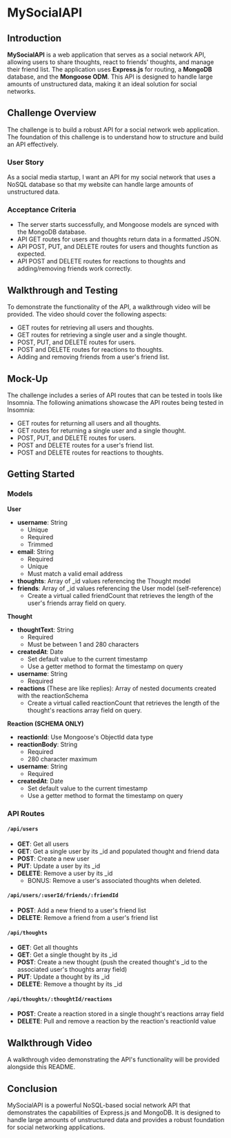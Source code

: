 # MySocialAPI

## Introduction

**MySocialAPI** is a web application that serves as a social network API, allowing users to share thoughts, react to friends' thoughts, and manage their friend list. The application uses **Express.js** for routing, a **MongoDB** database, and the **Mongoose ODM**. This API is designed to handle large amounts of unstructured data, making it an ideal solution for social networks.

## Challenge Overview

The challenge is to build a robust API for a social network web application. The foundation of this challenge is to understand how to structure and build an API effectively.

### User Story

As a social media startup, I want an API for my social network that uses a NoSQL database so that my website can handle large amounts of unstructured data.

### Acceptance Criteria

- The server starts successfully, and Mongoose models are synced with the MongoDB database.
- API GET routes for users and thoughts return data in a formatted JSON.
- API POST, PUT, and DELETE routes for users and thoughts function as expected.
- API POST and DELETE routes for reactions to thoughts and adding/removing friends work correctly.

## Walkthrough and Testing

To demonstrate the functionality of the API, a walkthrough video will be provided. The video should cover the following aspects:

- GET routes for retrieving all users and thoughts.
- GET routes for retrieving a single user and a single thought.
- POST, PUT, and DELETE routes for users.
- POST and DELETE routes for reactions to thoughts.
- Adding and removing friends from a user's friend list.

## Mock-Up

The challenge includes a series of API routes that can be tested in tools like Insomnia. The following animations showcase the API routes being tested in Insomnia:

- GET routes for returning all users and all thoughts.
- GET routes for returning a single user and a single thought.
- POST, PUT, and DELETE routes for users.
- POST and DELETE routes for a user's friend list.
- POST and DELETE routes for reactions to thoughts.

## Getting Started

### Models

**User**

- **username**: String
  - Unique
  - Required
  - Trimmed
- **email**: String
  - Required
  - Unique
  - Must match a valid email address
- **thoughts**: Array of _id values referencing the Thought model
- **friends**: Array of _id values referencing the User model (self-reference)
  - Create a virtual called friendCount that retrieves the length of the user's friends array field on query.

**Thought**

- **thoughtText**: String
  - Required
  - Must be between 1 and 280 characters
- **createdAt**: Date
  - Set default value to the current timestamp
  - Use a getter method to format the timestamp on query
- **username**: String
  - Required
- **reactions** (These are like replies): Array of nested documents created with the reactionSchema
  - Create a virtual called reactionCount that retrieves the length of the thought's reactions array field on query.

**Reaction (SCHEMA ONLY)**

- **reactionId**: Use Mongoose's ObjectId data type
- **reactionBody**: String
  - Required
  - 280 character maximum
- **username**: String
  - Required
- **createdAt**: Date
  - Set default value to the current timestamp
  - Use a getter method to format the timestamp on query

### API Routes

#### `/api/users`

- **GET**: Get all users
- **GET**: Get a single user by its _id and populated thought and friend data
- **POST**: Create a new user
- **PUT**: Update a user by its _id
- **DELETE**: Remove a user by its _id
  - BONUS: Remove a user's associated thoughts when deleted.

#### `/api/users/:userId/friends/:friendId`

- **POST**: Add a new friend to a user's friend list
- **DELETE**: Remove a friend from a user's friend list

#### `/api/thoughts`

- **GET**: Get all thoughts
- **GET**: Get a single thought by its _id
- **POST**: Create a new thought (push the created thought's _id to the associated user's thoughts array field)
- **PUT**: Update a thought by its _id
- **DELETE**: Remove a thought by its _id

#### `/api/thoughts/:thoughtId/reactions`

- **POST**: Create a reaction stored in a single thought's reactions array field
- **DELETE**: Pull and remove a reaction by the reaction's reactionId value

## Walkthrough Video

A walkthrough video demonstrating the API's functionality will be provided alongside this README.

## Conclusion

MySocialAPI is a powerful NoSQL-based social network API that demonstrates the capabilities of Express.js and MongoDB. It is designed to handle large amounts of unstructured data and provides a robust foundation for social networking applications.
